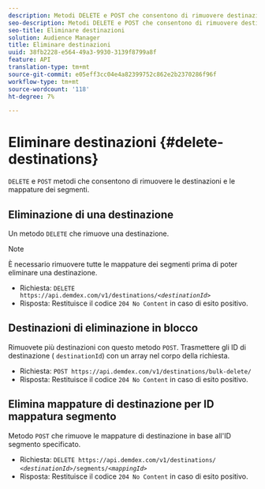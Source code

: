```yaml
---
description: Metodi DELETE e POST che consentono di rimuovere destinazioni e mappature segmenti.
seo-description: Metodi DELETE e POST che consentono di rimuovere destinazioni e mappature segmenti.
seo-title: Eliminare destinazioni
solution: Audience Manager
title: Eliminare destinazioni
uuid: 38fb2228-e564-49a3-9930-3139f8799a8f
feature: API
translation-type: tm+mt
source-git-commit: e05eff3cc04e4a82399752c862e2b2370286f96f
workflow-type: tm+mt
source-wordcount: '118'
ht-degree: 7%

---
```



# Eliminare destinazioni {#delete-destinations}

`DELETE` e  `POST` metodi che consentono di rimuovere le destinazioni e le mappature dei segmenti.

<!-- r_delete_destinations_all.xml -->

## Eliminazione di una destinazione

Un metodo `DELETE` che rimuove una destinazione.

>[!NOTE]
>
>È necessario rimuovere tutte le mappature dei segmenti prima di poter eliminare una destinazione.

* Richiesta: `DELETE https://api.demdex.com/v1/destinations/`*`<destinationId>`*
* Risposta: Restituisce il codice `204 No Content` in caso di esito positivo.

## Destinazioni di eliminazione in blocco

Rimuovete più destinazioni con questo metodo `POST`. Trasmettere gli ID di destinazione ( `destinationId`) con un array nel corpo della richiesta.

* Richiesta: `POST https://api.demdex.com/v1/destinations/bulk-delete/`
* Risposta: Restituisce il codice `204 No Content` in caso di esito positivo.

## Elimina mappature di destinazione per ID mappatura segmento

Metodo `POST` che rimuove le mappature di destinazione in base all&#39;ID segmento specificato.

* Richiesta: `DELETE https://api.demdex.com/v1/destinations/` *`<destinationId>`*`/segments/`*`<mappingId>`*
* Risposta: Restituisce il codice `204 No Content` in caso di esito positivo.